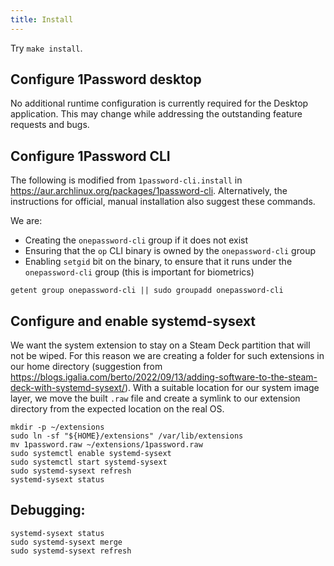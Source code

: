 ```yaml
---
title: Install 
---
```

<!-- hide the `ex` bits, they're only useful in this script
set -ex
-->

Try `make install`.

## Configure 1Password desktop

No additional runtime configuration is currently required for the Desktop application.
This may change while addressing the outstanding feature requests and bugs.

## Configure 1Password CLI

The following is modified from `1password-cli.install` in <https://aur.archlinux.org/packages/1password-cli>.
Alternatively, the instructions for official, manual installation also suggest these commands.

We are:
-   Creating the `onepassword-cli` group if it does not exist
-   Ensuring that the `op` CLI binary is owned by the `onepassword-cli` group
-   Enabling `setgid` bit on the binary, to ensure that it runs under the `onepassword-cli` group (this is important for biometrics)

```shell
getent group onepassword-cli || sudo groupadd onepassword-cli
```

## Configure and enable systemd-sysext

We want the system extension to stay on a Steam Deck partition that will not be wiped.
For this reason we are creating a folder for such extensions in our home directory (suggestion from <https://blogs.igalia.com/berto/2022/09/13/adding-software-to-the-steam-deck-with-systemd-sysext/>).
With a suitable location for our system image layer, we move the built `.raw` file and create a symlink to our extension directory from the expected location on the real OS.

```shell
mkdir -p ~/extensions
sudo ln -sf "${HOME}/extensions" /var/lib/extensions
mv 1password.raw ~/extensions/1password.raw
sudo systemctl enable systemd-sysext
sudo systemctl start systemd-sysext
sudo systemd-sysext refresh
systemd-sysext status
```

## Debugging:

    systemd-sysext status
    sudo systemd-sysext merge
    sudo systemd-sysext refresh
